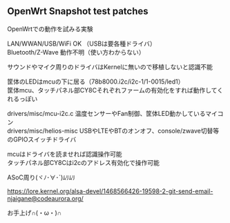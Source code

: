 ## OpenWrt Snapshot test patches

OpenWrtでの動作を試みる実験

LAN/WWAN/USB/WiFi OK （USBは要各種ドライバ）  
Bluetooth/Z-Wave 動作不明（使い方わからない）

サウンドやマイク周りのドライバはKernelに無いので移植しないと認識不能

筐体のLEDはmcuの下に居る（78b8000.i2c/i2c-1/1-0015/led1）  
筐体mcu、タッチパネル部CY8Cそれぞれファームの有効化をすれば動作してくれるっぽい

drivers/misc/mcu-i2c.c 温度センサーやFan制御、筐体LED動かしているマイコン  
drivers/misc/helios-misc USBやLTEやBTのオンオフ、console/zwave切替等のGPIOスイッチドライバ

mcuはドライバを読ませれば認識操作可能  
タッチパネル部CY8Cはi2cのアドレス有効化で操作可能

ASoC周り(ヾﾉ･∀･`)ﾑﾘﾑﾘ

https://lore.kernel.org/alsa-devel/1468566426-19598-2-git-send-email-njaigane@codeaurora.org/

お手上げ∩(・ω・)∩

